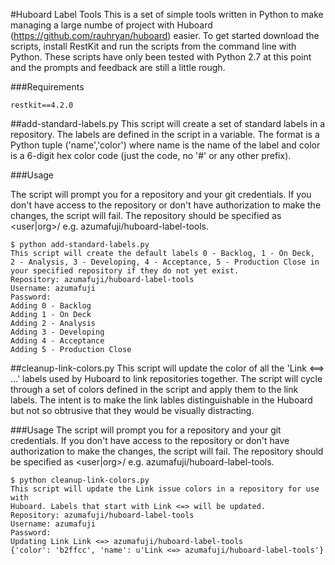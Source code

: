 #Huboard Label Tools
This is a set of simple tools written in Python to make managing a large numbe of project with Huboard (https://github.com/rauhryan/huboard) easier. To get started download the scripts, install RestKit and run the scripts from the command line with Python.  These scripts have only been tested with Python 2.7 at this point and the prompts and feedback are still a little rough.

###Requirements

    restkit==4.2.0


##add-standard-labels.py
This script will create a set of standard labels in a repository. The labels are defined in the script in a variable.  The format is a Python tuple ('name','color') where name is the name of the label and color is a 6-digit hex color code (just the code, no '#' or any other prefix).

###Usage

The script will prompt you for a repository and your git credentials.  If you don't have access to the repository or don't have authorization to make the changes, the script will fail. The repository should be specified as <user|org>/<repository> e.g. azumafuji/huboard-label-tools.

    $ python add-standard-labels.py
    This script will create the default labels 0 - Backlog, 1 - On Deck,
    2 - Analysis, 3 - Developing, 4 - Acceptance, 5 - Production Close in
    your specified repository if they do not yet exist.
    Repository: azumafuji/huboard-label-tools
    Username: azumafuji
    Password:
    Adding 0 - Backlog
    Adding 1 - On Deck
    Adding 2 - Analysis
    Adding 3 - Developing
    Adding 4 - Acceptance
    Adding 5 - Production Close


##cleanup-link-colors.py
This script will update the color of all the 'Link <==> ...' labels used by Huboard to link repositories together.  The script will cycle through a set of colors defined in the script and apply them to the link labels. The intent is to make the link lables distinguishable in the Huboard but not so obtrusive that they would be visually distracting.

###Usage
The script will prompt you for a repository and your git credentials.  If you don't have access to the repository or don't have authorization to make the changes, the script will fail. The repository should be specified as <user|org>/<repository> e.g. azumafuji/huboard-label-tools.

    $ python cleanup-link-colors.py
    This script will update the Link issue colors in a repository for use with
    Huboard. Labels that start with Link <=> will be updated.
    Repository: azumafuji/huboard-label-tools
    Username: azumafuji
    Password:
    Updating Link Link <=> azumafuji/huboard-label-tools
    {'color': 'b2ffcc', 'name': u'Link <=> azumafuji/huboard-label-tools'}


